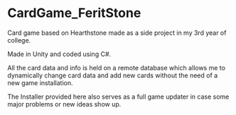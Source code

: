 # CardGame_FeritStone
Card game based on Hearthstone made as a side project in my 3rd year of college.

Made in Unity and coded using C#. 

All the card data and info is held on a remote database which allows me to dynamically change card data and add new cards without the need of a new game installation. 

The Installer provided here also serves as a full game updater in case some major problems or new ideas show up.
